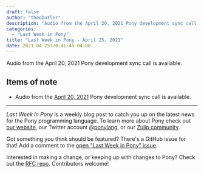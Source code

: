 ```yaml
---
draft: false
author: "theobutler"
description: "Audio from the April 20, 2021 Pony development sync call is available."
categories:
  - "Last Week in Pony"
title: "Last Week in Pony - April 25, 2021"
date: 2021-04-25T20:41:45-04:00
---
```


Audio from the April 20, 2021 Pony development sync call is available.
<!--more-->

## Items of note

- Audio from the [April 20, 2021](https://sync-recordings.ponylang.io/r/2021_04_20.m4a) Pony development sync call is available.

---

_Last Week In Pony_ is a weekly blog post to catch you up on the latest news for the Pony programming language. To learn more about Pony check out [our website](https://ponylang.io), our Twitter account [@ponylang](https://twitter.com/ponylang), or our [Zulip community](https://ponylang.zulipchat.com).

Got something you think should be featured? There's a GitHub issue for that! Add a comment to the [open "Last Week in Pony" issue](https://github.com/ponylang/ponylang.github.io/issues?q=is%3Aissue+is%3Aopen+label%3Alast-week-in-pony).

Interested in making a change, or keeping up with changes to Pony? Check out the [RFC repo](https://github.com/ponylang/rfcs). Contributors welcome!

